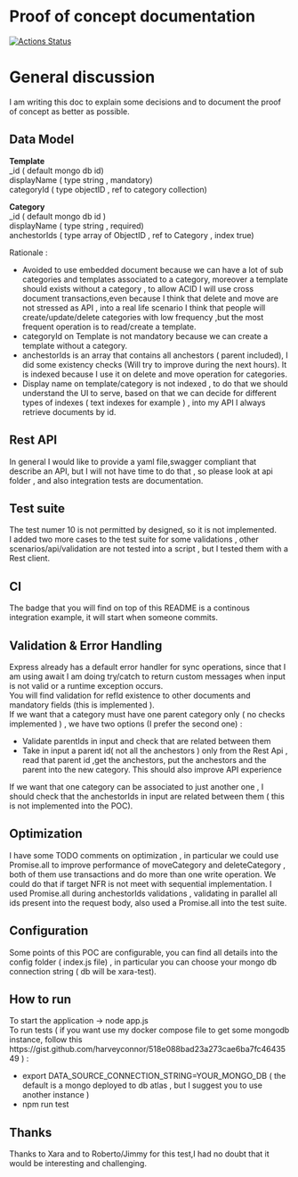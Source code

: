 # Proof of concept documentation

[![Actions Status](https://github.com/xara-server-test/xara-test-alessandro/workflows/Node%20CI/badge.svg)](https://github.com/xara-server-test/xara-test-alessandro/actions)


<h1>General discussion</h1>
I am writing this doc to explain some decisions and to document the proof of concept as better as possible. <br>

<h2>Data Model</h2>
<strong>Template</strong><br>
_id ( default mongo db id)<br>
displayName ( type string , mandatory)<br>
categoryId ( type objectID , ref to category collection)<br>

<strong>Category</strong><br>
_id ( default mongo db id )<br>
displayName ( type string , required)<br>
anchestorIds ( type array of ObjectID , ref to Category , index true)<br>

Rationale : 
<ul>
    <li>
        Avoided to use embedded document because we can have a lot of sub categories and templates associated to a category, moreover a template should exists without a category , to allow ACID I will use cross document transactions,even because I think that delete and move are not stressed as API , into a real life scenario I think that people will create/update/delete categories with low frequency ,but the most frequent operation is to read/create a template.
    </li>
    <li>categoryId on Template is not mandatory because we can create a template without a category.
    </li>
    <li>
        anchestorIds is an array that contains all anchestors ( parent included), I did some existency checks (Will try to improve during the next hours).
        It is indexed because I use it on delete and move operation for categories.
    </li>
    <li>Display name on template/category is not indexed , to do that we should understand the UI to serve, based on that we can decide for different types of indexes ( text indexes for example ) , into my API I always retrieve documents by id.</li>
</ul>

<h2>Rest API</h2>
In general I would like to provide a yaml file,swagger compliant that describe an API, but I will not have time to do that , so please look at api folder , and also integration tests are documentation. <br>


<h2>Test suite</h2>
The test numer 10 is not permitted by designed, so it is not implemented.<br>
I added two more cases to the test suite for some validations , other scenarios/api/validation are not tested into a script , but I tested them with a Rest client.

<h2>CI</h2>
The badge that you will find on top of this README is a continous integration example, it will start when someone commits.

<h2>Validation & Error Handling</h2>
Express already has a default error handler for sync operations, since that I am using await I am doing try/catch to return custom messages when input is not valid or a runtime exception occurs.<br>
You will find validation for refId existence to other documents and mandatory fields (this is implemented ).<br>
If we want that a category must have one parent category only ( no checks implemented ) , we have two options (I prefer the second one) :<br>
<ul>
    <li>Validate parentIds in input and check that are related between them</li>
    <li>Take in input a parent id( not all the anchestors ) only from the Rest Api , read that parent id ,get the anchestors, put the anchestors and the parent into the new category. This should also improve API experience</li>
</ul>
If we want that one category can be associated to just another one , I should check that the anchestorIds in input are related between them ( this is not implemented into the POC).

<h2>Optimization</h2>
I have some TODO comments on optimization , in particular we could use Promise.all to improve performance of moveCategory and deleteCategory , both of them use transactions and do more than one write operation. We could do that if target NFR is not meet with sequential implementation.
I used Promise.all during anchestorIds validations , validating in parallel all ids present into the request body, also used a Promise.all into the test suite.

<h2>Configuration</h2>
Some points of this POC are configurable, you can find all details into the config folder ( index.js file) , in particular you can choose your mongo db connection string ( db will be xara-test).

<h2>How to run</h2>
To start the application -> node app.js <br>
To run tests ( if you want use my docker compose file to get some mongodb instance, follow this https://gist.github.com/harveyconnor/518e088bad23a273cae6ba7fc4643549 ) :
<ul>
    <li>export DATA_SOURCE_CONNECTION_STRING=YOUR_MONGO_DB ( the default is a mongo deployed to db atlas , but I suggest you to use another instance )</li>
    <li>
        npm run test
    </li>
</ul>

<h2>Thanks</h2>
Thanks to Xara and to Roberto/Jimmy for this test,I had no doubt that it would be interesting and challenging.
